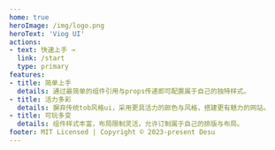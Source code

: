 ```yaml
---
home: true
heroImage: /img/logo.png
heroText: 'Viog UI'
actions:
- text: 快速上手 →
  link: /start
  type: primary
features:
- title: 简单上手
  details: 通过最简单的组件引用与props传递即可配置属于自己的独特样式。
- title: 活力多彩
  details: 摒弃传统tob风格ui，采用更具活力的颜色与风格，搭建更有魅力的网站。
- title: 可玩多变
  details: 组件样式丰富，布局限制灵活，允许订制属于自己的排版与布局。
footer: MIT Licensed | Copyright © 2023-present Desu
---
```


